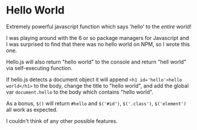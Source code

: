 Hello World
===========

Extremely powerful javascript function which says 'hello' to the *entire* world!

I was playing around with the 6 or so package managers for Javascript and I was
surprised to find that there was no hello world on NPM, so I wrote this one.

Hello.js will also return "hello world" to the console and return "hell world"
via self-executing function.

If hello.js detects a document object it will append
`<h1 id='hello'>hello world</h1>` to the body, change the title to
"hello world", and add the global var `document.hello` to the body which
contains "hello world".

As a bonus, `$()` will return `#hello` and `$('#id')`, `$('.class')`,
`$('element')` all work as expected.

I couldn't think of any other possible features.